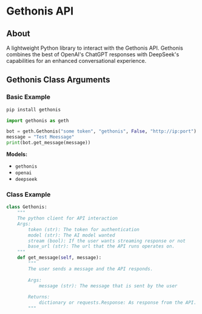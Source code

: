  # Gethonis API

## About

A lightweight Python library to interact with the Gethonis API. Gethonis combines the best of OpenAI's ChatGPT responses with DeepSeek's capabilities for an enhanced conversational experience.


## Gethonis Class Arguments

### Basic Example

```python
pip install gethonis
```

```python
import gethonis as geth

bot = geth.Gethonis("some token", "gethonis", False, "http://ip:port")
message = "Test Meessage"
print(bot.get_message(message))
```

**Models:**
* `gethonis`
* `openai`
* `deepseek`


### Class Example

```python
class Gethonis:
    """
    The python client for API interaction 
    Args:
        token (str): The token for authentication
        model (str): The AI model wanted
        stream (bool): If the user wants streaming response or not
        base_url (str): The url that the API runs operates on.
    """
    def get_message(self, message):
        """
        The user sends a message and the API responds.
            
        Args:
            message (str): The message that is sent by the user
                
        Returns:
            dictionary or requests.Response: As response from the API.
        """
```



